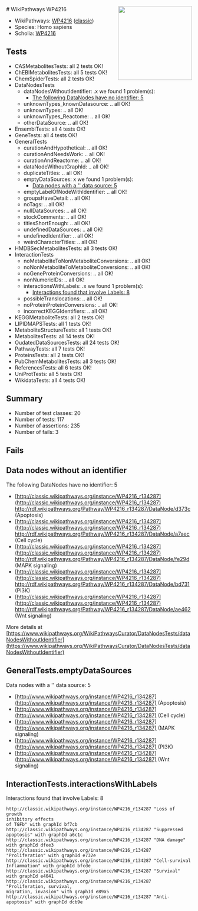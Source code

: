 <img style="float: right; width: 200px" src="https://upload.wikimedia.org/wikipedia/commons/thumb/8/83/Wplogo_with_text_500.png/640px-Wplogo_with_text_500.png" />
# WikiPathways WP4216

* WikiPathways: [WP4216](https://wikipathways.org/pathways/WP4216) ([classic](https://classic.wikipathways.org/instance/WP4216))
* Species: Homo sapiens
* Scholia: [WP4216](https://scholia.toolforge.org/wikipathways/WP4216)
## Tests
* CASMetabolitesTests: all 2 tests OK!
* ChEBIMetabolitesTests: all 5 tests OK!
* ChemSpiderTests: all 2 tests OK!
* DataNodesTests
    * dataNodesWithoutIdentifier: .x we found 1 problem(s):
        * [The following DataNodes have no identifier: 5](#d2d32fa4)
    * unknownTypes_knownDatasource: .. all OK!
    * unknownTypes: .. all OK!
    * unknownTypes_Reactome: .. all OK!
    * otherDataSource: .. all OK!
* EnsemblTests: all 4 tests OK!
* GeneTests: all 4 tests OK!
* GeneralTests
    * curationAndHypothetical: .. all OK!
    * curationAndNeedsWork: .. all OK!
    * curationAndReactome: .. all OK!
    * dataNodeWithoutGraphId: .. all OK!
    * duplicateTitles: .. all OK!
    * emptyDataSources: x we found 1 problem(s):
        * [Data nodes with a '' data source: 5](#3d121fd0)
    * emptyLabelOfNodeWithIdentifier: .. all OK!
    * groupsHaveDetail: .. all OK!
    * noTags: .. all OK!
    * nullDataSources: .. all OK!
    * stockComments: .. all OK!
    * titlesShortEnough: .. all OK!
    * undefinedDataSources: .. all OK!
    * undefinedIdentifier: .. all OK!
    * weirdCharacterTitles: .. all OK!
* HMDBSecMetabolitesTests: all 3 tests OK!
* InteractionTests
    * noMetaboliteToNonMetaboliteConversions: .. all OK!
    * noNonMetaboliteToMetaboliteConversions: .. all OK!
    * noGeneProteinConversions: .. all OK!
    * nonNumericIDs: .. all OK!
    * interactionsWithLabels: .x we found 1 problem(s):
        * [Interactions found that involve Labels: 8](#630d267f)
    * possibleTranslocations: .. all OK!
    * noProteinProteinConversions: .. all OK!
    * incorrectKEGGIdentifiers: .. all OK!
* KEGGMetaboliteTests: all 2 tests OK!
* LIPIDMAPSTests: all 1 tests OK!
* MetaboliteStructureTests: all 1 tests OK!
* MetabolitesTests: all 14 tests OK!
* OudatedDataSourcesTests: all 24 tests OK!
* PathwayTests: all 7 tests OK!
* ProteinsTests: all 2 tests OK!
* PubChemMetabolitesTests: all 3 tests OK!
* ReferencesTests: all 6 tests OK!
* UniProtTests: all 5 tests OK!
* WikidataTests: all 4 tests OK!


## Summary

* Number of test classes: 20
* Number of tests: 117
* Number of assertions: 235
* Number of fails: 3

## Fails

<a name="d2d32fa4" />

## Data nodes without an identifier

The following DataNodes have no identifier: 5

* [http://classic.wikipathways.org/instance/WP4216_r134287](http://classic.wikipathways.org/instance/WP4216_r134287) http://rdf.wikipathways.org/Pathway/WP4216_r134287/DataNode/d373c (Apoptosis)
* [http://classic.wikipathways.org/instance/WP4216_r134287](http://classic.wikipathways.org/instance/WP4216_r134287) http://rdf.wikipathways.org/Pathway/WP4216_r134287/DataNode/a7aec (Cell cycle)
* [http://classic.wikipathways.org/instance/WP4216_r134287](http://classic.wikipathways.org/instance/WP4216_r134287) http://rdf.wikipathways.org/Pathway/WP4216_r134287/DataNode/fe29d (MAPK
signaling)
* [http://classic.wikipathways.org/instance/WP4216_r134287](http://classic.wikipathways.org/instance/WP4216_r134287) http://rdf.wikipathways.org/Pathway/WP4216_r134287/DataNode/bd731 (PI3K)
* [http://classic.wikipathways.org/instance/WP4216_r134287](http://classic.wikipathways.org/instance/WP4216_r134287) http://rdf.wikipathways.org/Pathway/WP4216_r134287/DataNode/ae462 (Wnt signaling)


More details at [https://www.wikipathways.org/WikiPathwaysCurator/DataNodesTests/dataNodesWithoutIdentifier](https://www.wikipathways.org/WikiPathwaysCurator/DataNodesTests/dataNodesWithoutIdentifier)

<a name="3d121fd0" />

## GeneralTests.emptyDataSources

Data nodes with a '' data source: 5

* [http://www.wikipathways.org/instance/WP4216_r134287](http://www.wikipathways.org/instance/WP4216_r134287) (Apoptosis)
* [http://www.wikipathways.org/instance/WP4216_r134287](http://www.wikipathways.org/instance/WP4216_r134287) (Cell cycle)
* [http://www.wikipathways.org/instance/WP4216_r134287](http://www.wikipathways.org/instance/WP4216_r134287) (MAPK
signaling)
* [http://www.wikipathways.org/instance/WP4216_r134287](http://www.wikipathways.org/instance/WP4216_r134287) (PI3K)
* [http://www.wikipathways.org/instance/WP4216_r134287](http://www.wikipathways.org/instance/WP4216_r134287) (Wnt signaling)


<a name="630d267f" />

## InteractionTests.interactionsWithLabels

Interactions found that involve Labels: 8
```
http://classic.wikipathways.org/instance/WP4216_r134287 "Loss of growth
inhibitory effects 
of TGFb" with graphId bf7cb
http://classic.wikipathways.org/instance/WP4216_r134287 "Suppressed apoptosis" with graphId a6c1c
http://classic.wikipathways.org/instance/WP4216_r134287 "DNA damage" with graphId dfee3
http://classic.wikipathways.org/instance/WP4216_r134287 "Proliferation" with graphId e732e
http://classic.wikipathways.org/instance/WP4216_r134287 "Cell-survival
Inflammation" with graphId bfcde
http://classic.wikipathways.org/instance/WP4216_r134287 "Survival" with graphId e4041
http://classic.wikipathways.org/instance/WP4216_r134287 "Proliferation, survival, 
migration, invasion" with graphId e89a5
http://classic.wikipathways.org/instance/WP4216_r134287 "Anti-apoptosis" with graphId dcb9e
```

